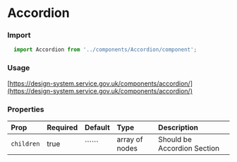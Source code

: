Accordion
==========

### Import
```js
  import Accordion from '../components/Accordion/component';
```
<!-- STORY -->

### Usage

[https://design-system.service.gov.uk/components/accordion/](https://design-system.service.gov.uk/components/accordion/)

### Properties
Prop | Required | Default | Type | Description
:--- | :------- | :------ | :--- | :----------
 `children` | true | `````` | array of nodes | Should be Accordion Section